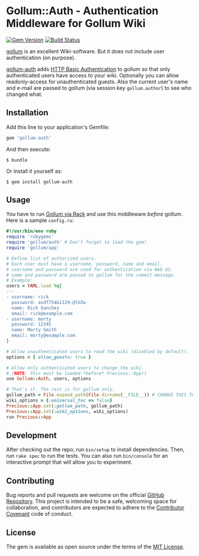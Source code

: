 # Gollum::Auth - Authentication Middleware for Gollum Wiki

[![Gem Version](https://badge.fury.io/rb/gollum-auth.svg)](https://badge.fury.io/rb/gollum-auth)
[![Build Status](https://travis-ci.org/bjoernalbers/gollum-auth.svg?branch=master)](https://travis-ci.org/bjoernalbers/gollum-auth)

[gollum](https://github.com/gollum/gollum)
is an excellent Wiki-software.
But it does not include user authentication (on purpose).

[gollum-auth](https://github.com/bjoernalbers/gollum-auth) adds
[HTTP Basic Authentication](https://en.wikipedia.org/wiki/Basic_access_authentication)
to gollum so that only authenticated users have access to your wiki.
Optionally you can allow readonly-access for unauthenticated guests.
Also the current user's name and e-mail are passed to gollum (via session key
`gollum.author`) to see who changed what.


## Installation

Add this line to your application's Gemfile:

```ruby
gem 'gollum-auth'
```

And then execute:

    $ bundle

Or install it yourself as:

    $ gem install gollum-auth


## Usage

You have to run
[Gollum via Rack](https://github.com/gollum/gollum/wiki/Gollum-via-Rack)
and use this middleware *before* gollum.
Here is a sample `config.ru`:

```ruby
#!/usr/bin/env ruby
require 'rubygems'
require 'gollum/auth' # Don't forget to load the gem!
require 'gollum/app'

# Define list of authorized users.
# Each user must have a username, password, name and email.
# username and password are used for authentication via Web UI.
# name and password are passed to gollum for the commit message.
# Example:
users = YAML.load %q{
---
- username: rick
  password: asdf754&1129-@lUZw
  name: Rick Sanchez
  email: rick@example.com
- username: morty
  password: 12345
  name: Morty Smith
  email: morty@example.com
}

# Allow unauthenticated users to read the wiki (disabled by default).
options = { allow_guests: true }

# Allow only authenticated users to change the wiki.
# (NOTE: This must be loaded *before* Precious::App!)
use Gollum::Auth, users, options

# That's it. The rest is for gollum only.
gollum_path = File.expand_path(File.dirname(__FILE__)) # CHANGE THIS TO POINT TO YOUR OWN WIKI REPO
wiki_options = {:universal_toc => false}
Precious::App.set(:gollum_path, gollum_path)
Precious::App.set(:wiki_options, wiki_options)
run Precious::App
```


## Development

After checking out the repo, run `bin/setup` to install dependencies.
Then, run `rake spec` to run the tests. You can also run `bin/console` for an
interactive prompt that will allow you to experiment.


## Contributing

Bug reports and pull requests are welcome on the official
[GitHub Repository](https://github.com/bjoernalbers/gollum-auth).
This project is intended to be a safe, welcoming space for collaboration, and
contributors are expected to adhere to the
[Contributor Covenant](http://contributor-covenant.org) code of conduct.


## License

The gem is available as open source under the terms of the
[MIT License](LICENSE.txt).
